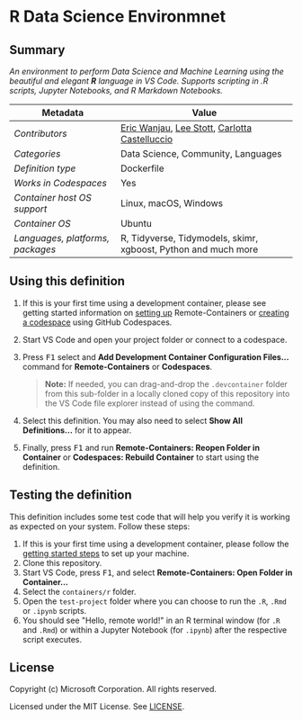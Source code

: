 # R Data Science Environmnet

## Summary

*An environment to perform Data Science and Machine Learning using the beautiful and elegant **R** language in VS Code. Supports scripting in .R scripts, Jupyter Notebooks, and R Markdown Notebooks.*

| Metadata | Value |  
|----------|-------|
| *Contributors* | [Eric Wanjau](https://github.com/R-icntay), [Lee Stott](https://github.com/leestott), [Carlotta Castelluccio](https://github.com/carlotta94c) |
| *Categories* | Data Science, Community, Languages |
| *Definition type* | Dockerfile |
| *Works in Codespaces* | Yes |
| *Container host OS support* | Linux, macOS, Windows |
| *Container OS* | Ubuntu |
| *Languages, platforms, packages* | R, Tidyverse, Tidymodels, skimr, xgboost, Python and much more |

## Using this definition

1. If this is your first time using a development container, please see getting started information on [setting up](https://aka.ms/vscode-remote/containers/getting-started) Remote-Containers or [creating a codespace](https://aka.ms/ghcs-open-codespace) using GitHub Codespaces.

2. Start VS Code and open your project folder or connect to a codespace.

3. Press <kbd>F1</kbd> select and **Add Development Container Configuration Files...** command for **Remote-Containers** or **Codespaces**.

   > **Note:** If needed, you can drag-and-drop the `.devcontainer` folder from this sub-folder in a locally cloned copy of this repository into the VS Code file explorer instead of using the command.

4. Select this definition. You may also need to select **Show All Definitions...** for it to appear.

5. Finally, press <kbd>F1</kbd> and run **Remote-Containers: Reopen Folder in Container** or **Codespaces: Rebuild Container** to start using the definition.

## Testing the definition

This definition includes some test code that will help you verify it is working as expected on your system. Follow these steps:

1. If this is your first time using a development container, please follow the [getting started steps](https://aka.ms/vscode-remote/containers/getting-started) to set up your machine.
2. Clone this repository.
3. Start VS Code, press <kbd>F1</kbd>, and select **Remote-Containers: Open Folder in Container...**
4. Select the `containers/r` folder.
5. Open the `test-project` folder where you can choose to run the `.R`, `.Rmd` or `.ipynb` scripts. 
6. You should see "Hello, remote world!" in an R terminal window (for `.R` and `.Rmd`) or within a Jupyter Notebook (for `.ipynb`) after the respective script executes.

## License

Copyright (c) Microsoft Corporation. All rights reserved.

Licensed under the MIT License. See [LICENSE](https://github.com/microsoft/vscode-dev-containers/blob/main/LICENSE).
